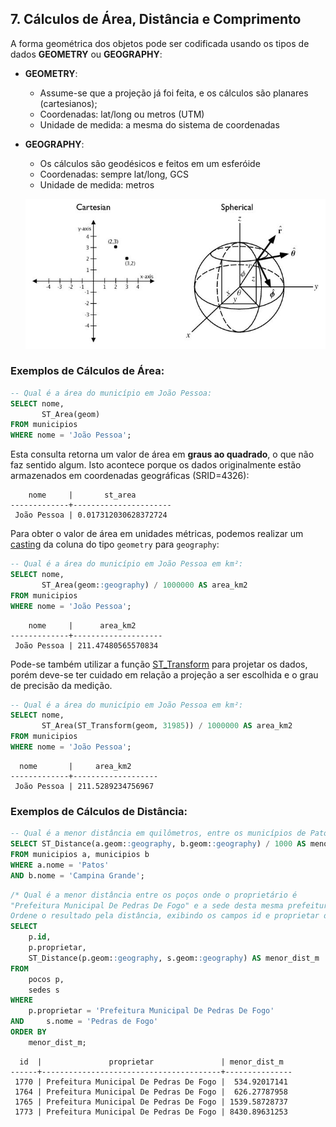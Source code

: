 ## 7. Cálculos de Área, Distância e Comprimento

A forma geométrica dos objetos pode ser codificada usando os tipos
 de dados **GEOMETRY** ou **GEOGRAPHY**:


 * **GEOMETRY**:
 	- Assume-se que a projeção já foi feita, e os cálculos são planares (cartesianos);
 	- Coordenadas: lat/long ou metros (UTM)
 	- Unidade de medida: a mesma do sistema de coordenadas
 
 * **GEOGRAPHY**:
 	- Os cálculos são geodésicos e feitos em um esferóide
 	- Coordenadas: sempre lat/long, GCS
 	- Unidade de medida: metros
 	

 	![](../img/cartesian_spherical.jpg)


### Exemplos de Cálculos de Área:
 
```sql
-- Qual é a área do município em João Pessoa:
SELECT nome,
       ST_Area(geom)
FROM municipios
WHERE nome = 'João Pessoa';
```

Esta consulta retorna um valor de área em **graus ao quadrado**, o que não faz sentido algum. Isto acontece porque os dados originalmente estão armazenados em coordenadas geográficas (SRID=4326):

```
    nome     |       st_area
-------------+----------------------
 João Pessoa | 0.017312030628372724
```

Para obter o valor de área em unidades métricas, podemos realizar um [casting](https://www.postgresqltutorial.com/postgresql-tutorial/postgresql-cast/) da coluna do tipo `geometry` para `geography`:


```sql
-- Qual é a área do município em João Pessoa em km²:
SELECT nome,
       ST_Area(geom::geography) / 1000000 AS area_km2
FROM municipios
WHERE nome = 'João Pessoa';
```

```
    nome     |      area_km2
-------------+--------------------
 João Pessoa | 211.47480565570834
```


Pode-se também utilizar a função [ST_Transform](https://postgis.net/docs/ST_Transform.html) para projetar os dados, porém deve-se ter cuidado em relação a projeção a ser escolhida e o grau de precisão da medição.

```sql
-- Qual é a área do município em João Pessoa em km²:
SELECT nome,
       ST_Area(ST_Transform(geom, 31985)) / 1000000 AS area_km2
FROM municipios
WHERE nome = 'João Pessoa';
```

```
  nome       |     area_km2
-------------+-------------------
 João Pessoa | 211.5289234756967
```

### Exemplos de Cálculos de Distância:

```sql
-- Qual é a menor distância em quilômetros, entre os municípios de Patos e Campina Grande?
SELECT ST_Distance(a.geom::geography, b.geom::geography) / 1000 AS menor_dist_km
FROM municipios a, municipios b
WHERE a.nome = 'Patos'
AND b.nome = 'Campina Grande';
```

```sql
/* Qual é a menor distância entre os poços onde o proprietário é
"Prefeitura Municipal De Pedras De Fogo" e a sede desta mesma prefeitura?
Ordene o resultado pela distância, exibindo os campos id e proprietar da tabela pocos */
SELECT
	p.id,
	p.proprietar,
	ST_Distance(p.geom::geography, s.geom::geography) AS menor_dist_m
FROM
	pocos p,
	sedes s
WHERE
	p.proprietar = 'Prefeitura Municipal De Pedras De Fogo'
AND 	s.nome = 'Pedras de Fogo'
ORDER BY 
	menor_dist_m;
```

```
  id  |               proprietar               | menor_dist_m
------+----------------------------------------+---------------
 1770 | Prefeitura Municipal De Pedras De Fogo |  534.92017141
 1764 | Prefeitura Municipal De Pedras De Fogo |  626.27787958
 1765 | Prefeitura Municipal De Pedras De Fogo | 1539.58728737
 1773 | Prefeitura Municipal De Pedras De Fogo | 8430.89631253
```

